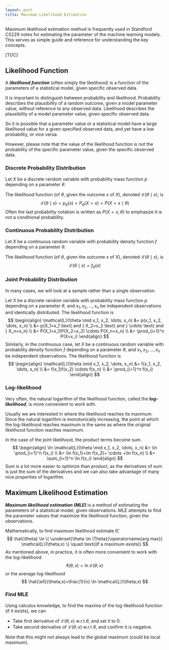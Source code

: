 ```yaml
---
layout: post
title: Maximum Likelihood Estimation
---
```


Maximum likelihood estimation method is frequently used in Standford CS229 notes for estimating the parameter of the machine learning models. This serves as simple guide and reference for understanding the key concepts.

[TOC]

## Likelihood Function

A ***likelihood function*** (often simply the likelihood) is a function of the parameters of a statistical model, given specific observed data.

It is important to distinguish between probability and likelihood. Probability describes the plausibility of a random outcome, given a model parameter value, without reference to any observed data. Likelihood describes the plausibility of a model parameter value, given specific observed data.

So it is possible that a parameter value or a statistical model have a large likelihood value for a given specified observed data, and yet have a low probability, or vice versa.

However, please note that the value of the likelihood function is *not* the probability of the specific parameter value, given the specific observed data.

### Discrete Probability Distribution

Let $X$ be a discrete random variable with probability mass function $p$ depending on a parameter $\theta$.

The likelihood function (of $\theta$, given the outcome $x$ of $X$), denoted $\mathcal{L}(\theta \mid x)$, is
$$
\mathcal{L}(\theta \mid x) = p_{\theta}(x) = P_{\theta}(X=x) = P(X=x \mid \theta)
$$
Often the last probability notation is written as $P(X=x; \theta)$ to emphasize it is not a conditional probability.

### Continuous Probability Distribution

Let $X$ be a continuous random variable with probability density function $f$ depending on a parameter $\theta$.

The likelihood function (of $\theta$, given the outcome $x$ of $X$), denoted $\mathcal{L}(\theta \mid x)$, is
$$
\mathcal{L}(\theta \mid x) = f_{\theta}(x)
$$

### Joint Probability Distribution

In many cases, we will look at a sample rather than a single observation.

Let $X$ be a discrete random variable with probability mass function $p$ depending on a parameter $\theta$, and $x_1, x_2, \dots, x_n$ be independent observations and identically distributed. The likelihood function is
$$
\begin{align}
\mathcal{L}(\theta \mid x_1, x_2, \dots, x_n) &= p(x_1, x_2, \dots, x_n) \\
&= p(X_1=x_1 \text{ and } X_2=x_2 \text{ and } \cdots \text{ and } X_n=x_n) \\
&= P(X_1=x_1)P(X_2=x_2) \cdots P(X_n=x_n) \\
&= \prod_{i=1}^n P(X=x_i)
\end{align}
$$
Similarly, in the continuous case, let $X$ be a continuous random variable with probability density function $f$ depending on a parameter $\theta$, and $x_1, x_2, \dots, x_n$ be independent observations. The likelihood function is
$$
\begin{align}
\mathcal{L}(\theta \mid x_1, x_2, \dots, x_n) &= f(x_1, x_2, \dots, x_n) \\
&= f(x_1)f(x_2) \cdots f(x_n) \\
&= \prod_{i=1}^n f(x_i)
\end{align}
$$

### Log-likelihood

Very often, the natural logarithm of the likelihood function, called the ***log-likelihood***, is more convenient to work with.

Usually we are interested in where the likelihood reaches its maximum. Since the natural logarithm is monotonically increasing, the point at which the log-likelihood reaches maximum is the same as where the original likelihood function reaches maximum.

In the case of the joint likelihood, the product terms become sum.
$$
\begin{align}
\ln \mathcal{L}(\theta \mid x_1, x_2, \dots, x_n) &= \ln \prod_{i=1}^n f(x_i) \\
&= \ln f(x_1)+\ln f(x_2)+ \cdots +\ln f(x_n) \\
&= \sum_{i=1}^n \ln f(x_i)
\end{align}
$$
Sum is a lot more easier to optimize than product, as the derivatives of sum is just the sum of the derivatives and we can also take advantage of many nice properties of logarithm.

## Maximum Likelihood Estimation

***Maximum likelihood estimation (MLE)*** is a method of estimating the parameters of a statistical model, given observations. MLE attempts to find the parameter values that maximize the likelihood function, given the observations.

Mathematically, to find maximum likelihood estimate $\hat{\theta}$,
$$
\hat{\theta} \in \{ \underset{\theta \in \Theta}{\operatorname{arg max}} \mathcal{L}(\theta;x) \} \quad \text{(if a maximum exists)}
$$
As mentioned above, in practice, it is often more convenient to work with the log-likelihood
$$
\ell(\theta;x)=\ln \mathcal{L}(\theta;x)
$$
or the average log-likelihood
$$
\hat{\ell}(\theta;x)=\frac{1}{n} \ln \mathcal{L}(\theta;x)
$$

### Find MLE

Using calculus knowledge, to find the maxima of the log-likelihood function (if it exists), we can

* Take first derivative of $\mathcal{L}(\theta;x)$ w.r.t $\theta$, and set it to 0.
* Take second derivative of $\mathcal{L}(\theta;x)$ w.r.t $\theta$, and confirm it is negative.

Note that this might not always lead to the global maximum (could be local maximum).
